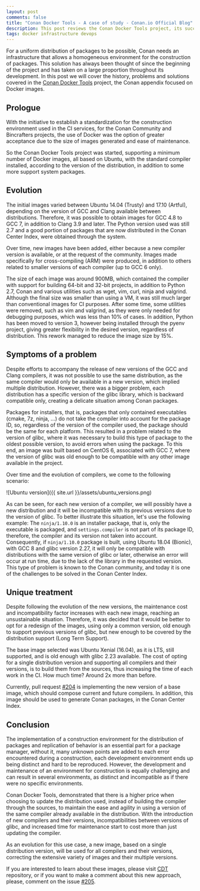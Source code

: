 ```yaml
---
layout: post
comments: false
title: "Conan Docker Tools - A case of study - Conan.io Official Blog"
description: This post reviews the Conan Docker Tools project, its successes, failures and future.
tags: docker infrastructure devops
---
```


For a uniform distribution of packages to be possible, Conan needs an infrastructure that allows a homogeneous environment for the construction of packages. This solution has always been thought of since the beginning of the project and has taken on a large proportion throughout its development. In this post we will cover the history, problems and solutions covered in the [Conan Docker Tools](https://github.com/conan-io/conan-docker-tools) project, the Conan appendix focused on Docker images.

## Prologue

With the initiative to establish a standardization for the construction environment used in the CI services, for the Conan Community and Bincrafters projects, the use of Docker was the option of greater acceptance due to the size of images generated and ease of maintenance.

So the Conan Docker Tools project was started, supporting a minimum number of Docker images, all based on Ubuntu, with the standard compiler installed, according to the version of the distribution, in addition to some more support system packages.

## Evolution

The initial images varied between Ubuntu 14.04 (Trusty) and 17.10 (Artful), depending on the version of GCC and Clang available between distributions. Therefore, it was possible to obtain images for GCC 4.8 to GCC 7, in addition to Clang 3.9 and later. The Python version used was still 2.7 and a good portion of packages that are now distributed in the Conan Center Index, were obtained through the system.

Over time, new images have been added, either because a new compiler version is available, or at the request of the community. Images made specifically for cross-compiling (ARM) were produced, in addition to others related to smaller versions of each compiler (up to GCC 6 only).

The size of each image was around 900MB, which contained the compiler with support for building 64-bit and 32-bit projects, in addition to Python 2.7, Conan and various utilities such as wget, vim, curl, ninja and valgrind. Although the final size was smaller than using a VM, it was still much larger than conventional images for CI purposes. After some time, some utilities were removed, such as vim and valgrind, as they were only needed for debugging purposes, which was less than 10% of cases. In addition, Python has been moved to version 3, however being installed through the pyenv project, giving greater flexibility in the desired version, regardless of distribution. This rework managed to reduce the image size by 15%.

## Symptoms of a problem

Despite efforts to accompany the release of new versions of the GCC and Clang compilers, it was not possible to use the same distribution, as the same compiler would only be available in a new version, which implied multiple distribution. However, there was a bigger problem, each distribution has a specific version of the glibc library, which is backward compatible only, creating a delicate situation among Conan packages.

Packages for installers, that is, packages that only contained executables (cmake, 7z, ninja, ...) do not take the compiler into account for the package ID, so, regardless of the version of the compiler used, the package should be the same for each platform. This resulted in a problem related to the version of glibc, where it was necessary to build this type of package to the oldest possible version, to avoid errors when using the package. To this end, an image was built based on CentOS 6, associated with GCC 7, where the version of glibc was old enough to be compatible with any other image available in the project.

Over time and the evolution of compilers, we come to the following scenario:

![Ubuntu version]({{ site.url }}/assets/ubuntu_versions.png)

As can be seen, for each new version of a compiler, we will possibly have a new distribution and it will be incompatible with its previous versions due to the version of glibc. To better illustrate this situation, let's use the following example: The ``ninja/1.10.0`` is an installer package, that is, only the executable is packaged, and ``settings.compiler`` is not part of its package ID, therefore, the compiler and its version not taken into account. Consequently, if ``ninja/1.10.0`` package is built, using Ubuntu 18.04 (Bionic), with GCC 8 and glibc version 2.27, it will only be compatible with distributions with the same version of glibc or later, otherwise an error will occur at run time, due to the lack of the library in the requested version. This type of problem is known to the Conan community, and today it is one of the challenges to be solved in the Conan Center Index.

## Unique treatment

Despite following the evolution of the new versions, the maintenance cost and incompatibility factor increases with each new image, reaching an unsustainable situation. Therefore, it was decided that it would be better to opt for a redesign of the images, using only a common version, old enough to support previous versions of glibc, but new enough to be covered by the distribution support (Long Term Support).

The base image selected was Ubuntu Xenial (16.04), as it is LTS, still supported, and is old enough with glibc 2.23 available. The cost of opting for a single distribution version and supporting all compilers and their versions, is to build them from the sources, thus increasing the time of each work in the CI. How much time? Around 2x more than before.

Currently, pull request [#204](https://github.com/conan-io/conan-docker-tools/pull/204) is implementing the new version of a base image, which should compose current and future compilers. In addition, this image should be used to generate Conan packages, in the Conan Center Index.

## Conclusion

The implementation of a construction environment for the distribution of packages and replication of behavior is an essential part for a package manager, without it, many unknown points are added to each error encountered during a construction, each development environment ends up being distinct and hard to be reproduced. However, the development and maintenance of an environment for construction is equally challenging and can result in several environments, as distinct and incompatible as if there were no specific environments.

Conan Docker Tools, demonstrated that there is a higher price when choosing to update the distribution used, instead of building the compiler through the sources, to maintain the ease and agility in using a version of the same compiler already available in the distribution. With the introduction of new compilers and their versions, incompatibilities between versions of glibc, and increased time for maintenance start to cost more than just updating the compiler.

As an evolution for this use case, a new image, based on a single distribution version, will be used for all compilers and their versions, correcting the extensive variety of images and their multiple versions.

If you are interested to learn about these images, please visit [CDT](https://github.com/conan-io/conan-docker-tools) repository, or if you want to make a comment about this new approach, please, comment on the issue [#205](https://github.com/conan-io/conan-docker-tools/issues/205).
